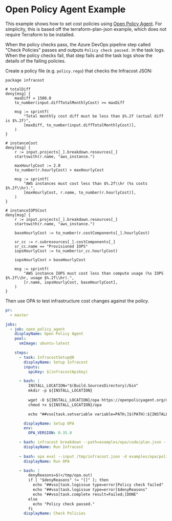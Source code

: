 # Open Policy Agent Example

This example shows how to set cost policies using [Open Policy Agent](https://www.openpolicyagent.org/).  For simplicity, this is based off the terraform-plan-json example, which does not require Terraform to be installed.

When the policy checks pass, the Azure DevOps pipeline step called "Check Policies" passes and outputs `Policy check passed.` in the task logs. When the policy checks fail, that step fails and the task logs show the details of the failing policies.

Create a policy file (e.g. `policy.rego`) that checks the Infracost JSON: 
```rego
package infracost

# totalDiff
deny[msg] {
	maxDiff = 1500.0
	to_number(input.diffTotalMonthlyCost) >= maxDiff

	msg := sprintf(
		"Total monthly cost diff must be less than $%.2f (actual diff is $%.2f)",
		[maxDiff, to_number(input.diffTotalMonthlyCost)],
	)
}

# instanceCost
deny[msg] {
	r := input.projects[_].breakdown.resources[_]
	startswith(r.name, "aws_instance.")

	maxHourlyCost := 2.0
	to_number(r.hourlyCost) > maxHourlyCost

	msg := sprintf(
		"AWS instances must cost less than $%.2f\\hr (%s costs $%.2f\\hr).",
		[maxHourlyCost, r.name, to_number(r.hourlyCost)],
	)
}

# instanceIOPSCost
deny[msg] {
	r := input.projects[_].breakdown.resources[_]
	startswith(r.name, "aws_instance.")

	baseHourlyCost := to_number(r.costComponents[_].hourlyCost)

	sr_cc := r.subresources[_].costComponents[_]
	sr_cc.name == "Provisioned IOPS"
	iopsHourlyCost := to_number(sr_cc.hourlyCost)

	iopsHourlyCost > baseHourlyCost

	msg := sprintf(
		"AWS instance IOPS must cost less than compute usage (%s IOPS $%.2f\\hr, usage $%.2f\\hr).",
		[r.name, iopsHourlyCost, baseHourlyCost],
	)
}
```

Then use OPA to test infrastructure cost changes against the policy.

[//]: <> (BEGIN EXAMPLE)
```yml
pr:
  - master

jobs:
  - job: open_policy_agent
    displayName: Open Policy Agent
    pool: 
      vmImage: ubuntu-latest

    steps:
      - task: InfracostSetup@0
        displayName: Setup Infracost
        inputs:
          apiKey: $(infracostApiKey)

      - bash: |
          INSTALL_LOCATION="$(Build.SourcesDirectory)/bin"
          mkdir -p ${INSTALL_LOCATION}
          
          wget -O ${INSTALL_LOCATION}/opa https://openpolicyagent.org/downloads/v${OPA_VERSION}/opa_linux_amd64_static 
          chmod +x ${INSTALL_LOCATION}/opa

          echo "##vso[task.setvariable variable=PATH;]$(PATH):${INSTALL_LOCATION}"

        displayName: Setup OPA
        env:
          OPA_VERSION: 0.35.0

      - bash: infracost breakdown --path=examples/opa/code/plan.json --format=json --out-file=/tmp/infracost.json
        displayName: Run Infracost
        
      - bash: opa eval --input /tmp/infracost.json -d examples/opa/policy/policy.rego --format pretty "data.infracost.deny" | tee /tmp/opa.out
        displayName: Run OPA

      - bash: |
          denyReasons=$(</tmp/opa.out)
          if [ "$denyReasons" != "[]" ]; then
            echo "##vso[task.logissue type=error]Policy check failed"
            echo "##vso[task.logissue type=error]$denyReasons"
            echo "##vso[task.complete result=Failed;]DONE"
          else
            echo "Policy check passed."
          fi
        displayName: Check Policies
```
[//]: <> (END EXAMPLE)
